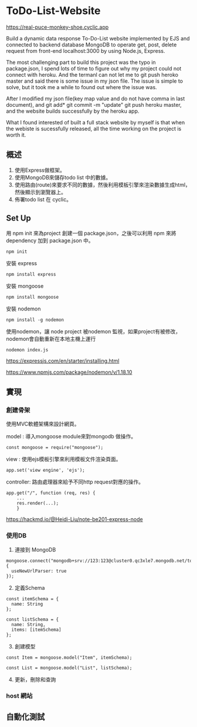 # ToDo-List-Website
https://real-puce-monkey-shoe.cyclic.app    


Build a dynamic data response To-Do-List website implemented by EJS and connected to backend database MongoDB to operate get, post, delete request from front-end localhost:3000 by using Node.js, Express.   


The most challenging part to build this project was the typo in package.json, I spend lots of time to figure out why my project could not connect with heroku. And the termanl can not let me to git push heroko master and said there is some issue in my json file.
The issue is simple to solve, but it took me a while to found out where the issue was.    


After I modified my json file(key map value and do not have comma in last document), and git add* git commit -m "update" git push heroku master, and the website builds successfully by the heroku app.   

What I found interested of built a full stack website by myself is that when the webiste is sucessfully released, all the time working on the project is worth it.    


## 概述

1. 使用Express做框架。
2. 使用MongoDB來儲存todo list 中的數據。
3. 使用路由(route)來要求不同的數據，然後利用模板引擎來渲染數據生成html，然後顯示到瀏覽器上。
4. 佈署todo list 在 cyclic。

## Set Up
用 npm init 來為project 創建一個 package.json，之後可以利用 npm <dependency> 來將 dependency 加到 package.json 中。
```
npm init
```
安裝 express
```
npm install express
```
安裝 mongoose
```
npm install mongoose
```
安裝 nodemon
```
npm install -g nodemon
```
使用nodemon，讓 node project 被nodemon 監視，如果project有被修改，nodemon會自動重新在本地主機上運行
```
nodemon index.js
```

    
    
https://expressjs.com/en/starter/installing.html    

https://www.npmjs.com/package/nodemon/v/1.18.10
## 實現

### 創建骨架
使用MVC軟體架構來設計網頁。     

model : 導入mongoose module來對mongodb 做操作。
```
const mongoose = require("mongoose");
```    
view : 使用ejs模板引擎來利用模板文件渲染頁面。    
```
app.set('view engine', 'ejs');
```
controller: 路由處理器來給予不同http request對應的操作。
```    
app.get("/", function (req, res) {
    ...
    res.render(...);
    }
```    
    
https://hackmd.io/@Heidi-Liu/note-be201-express-node
### 使用DB
1. 連接到 MongoDB
```    
mongoose.connect("mongodb+srv://123:123@cluster0.qc3xle7.mongodb.net/todolistDB", {
  useNewUrlParser: true
});
```
2. 定義Schema
```      
const itemSchema = {
  name: String
};
```  
```      
const listSchema = {
  name: String,
  items: [itemSchema]
};
```      
3. 創建模型
```      
const Item = mongoose.model("Item", itemSchema);
```
```      
const List = mongoose.model("List", listSchema);
```      
4. 更新，刪除和查詢
### host 網站

## 自動化測試
